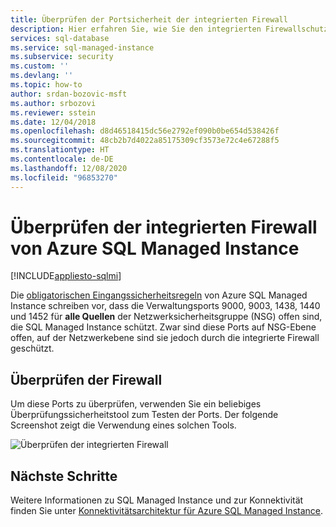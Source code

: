 ```yaml
---
title: Überprüfen der Portsicherheit der integrierten Firewall
description: Hier erfahren Sie, wie Sie den integrierten Firewallschutz in Azure SQL Managed Instance überprüfen.
services: sql-database
ms.service: sql-managed-instance
ms.subservice: security
ms.custom: ''
ms.devlang: ''
ms.topic: how-to
author: srdan-bozovic-msft
ms.author: srbozovi
ms.reviewer: sstein
ms.date: 12/04/2018
ms.openlocfilehash: d8d46518415dc56e2792ef090b0be654d538426f
ms.sourcegitcommit: 48cb2b7d4022a85175309cf3573e72c4e67288f5
ms.translationtype: HT
ms.contentlocale: de-DE
ms.lasthandoff: 12/08/2020
ms.locfileid: "96853270"
---
```

# <a name="verify-the-azure-sql-managed-instance-built-in-firewall"></a>Überprüfen der integrierten Firewall von Azure SQL Managed Instance
[!INCLUDE[appliesto-sqlmi](../includes/appliesto-sqlmi.md)]

Die [obligatorischen Eingangssicherheitsregeln](connectivity-architecture-overview.md#mandatory-inbound-security-rules-with-service-aided-subnet-configuration) von Azure SQL Managed Instance schreiben vor, dass die Verwaltungsports 9000, 9003, 1438, 1440 und 1452 für **alle Quellen** der Netzwerksicherheitsgruppe (NSG) offen sind, die SQL Managed Instance schützt. Zwar sind diese Ports auf NSG-Ebene offen, auf der Netzwerkebene sind sie jedoch durch die integrierte Firewall geschützt.

## <a name="verify-firewall"></a>Überprüfen der Firewall

Um diese Ports zu überprüfen, verwenden Sie ein beliebiges Überprüfungssicherheitstool zum Testen der Ports. Der folgende Screenshot zeigt die Verwendung eines solchen Tools.

![Überprüfen der integrierten Firewall](./media/management-endpoint-verify-built-in-firewall/03_verify_firewall.png)

## <a name="next-steps"></a>Nächste Schritte

Weitere Informationen zu SQL Managed Instance und zur Konnektivität finden Sie unter [Konnektivitätsarchitektur für Azure SQL Managed Instance](connectivity-architecture-overview.md).

